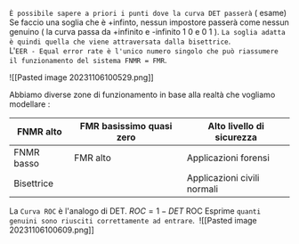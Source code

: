 `È possibile sapere a priori i punti dove la curva DET passerà` ( esame)
Se faccio una soglia che è +infinto, nessun impostore passerà come nessun genuino ( la curva passa da +infinito e -infinito 1 0 e 0 1 ).
`La soglia adatta è quindi quella che viene attraversata dalla bisettrice`.  
L'`EER - Equal error rate è l'unico numero singolo che può riassumere il funzionamento del sistema FNMR = FMR`. 

![[Pasted image 20231106100529.png]]

Abbiamo diverse zone di funzionamento in base alla realtà che vogliamo modellare :

| FNMR alto  | FMR basissimo quasi zero | Alto livello di sicurezza   |
| ---------- | ------------------------ | --------------------------- |
| FNMR basso | FMR alto                 | Applicazioni forensi        |
| Bisettrice |                          | Applicazioni civili normali |

La `Curva ROC` è l'analogo di DET. $ROC = 1 - DET$
ROC Esprime `quanti genuini sono riusciti correttamente ad entrare`. 
![[Pasted image 20231106100609.png]]
